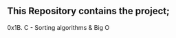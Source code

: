 This Repository contains the project;
-----------------------------------
0x1B. C - Sorting algorithms & Big O
